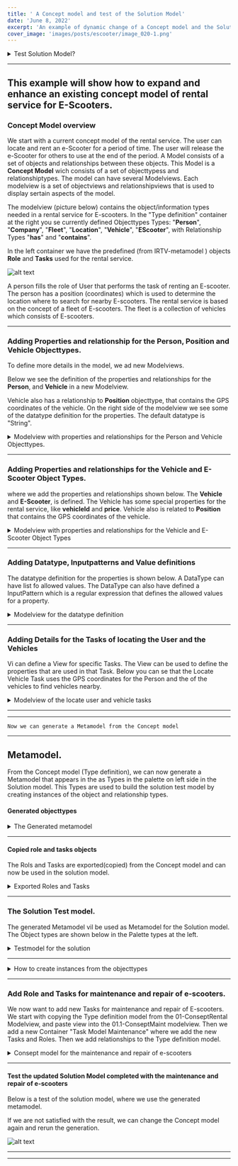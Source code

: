 ```yaml
---
title: ' A Concept model and test of the Solution Model'
date: 'June 8, 2022'
excerpt: 'An example of dynamic change of a Concept model and the Solution Model. The purpose of this tutorial is to show how to make enhancement to an existing Consept Model of rental service for e-Scooters and generate a metamodel and test the metamodel with a test Solution Model .'
cover_image: 'images/posts/escooter/image_020-1.png'
---
```

<details><summary markdown="span">
    Test Solution Model?
    </summary>

A test Solution Model is a model that is used to test the Concept Model and the generated Metamodel.
The purpose of the test model is to "instanciate" the Concepts and create examples to test if the Concept Model is working as expected.
If changes are needed, we go back to the Concept Model and make the changes necessary and regenerate the metamodel for a new test.

If we are satisfied, we can export the type definitions to i.e. GraphQL typedefinition file and create Queries / Mutations from the Tasks.

</details>

---

## This example will show how to expand and enhance an existing concept model of rental service for E-Scooters.


### Concept Model overview

We start with a current concept model of the rental service. The user can locate and rent an e-Scooter for a period of time. The user will release the e-Scooter for others to use at the end of the period. 
A Model consists of a set of objects and relationships between these objects. This Model is a **Concept Model** wich consists of a set of objecttypess and relationshiptypes.
The model can have several Modelviews. Each modelview is a set of objectviews and relationshipviews that is used to display sertain aspects of the model.

The modelview (picture below) contains the object/information types needed in a rental service for E-scooters. 
In the "Type definition" container at the right you se currently defined Objecttypes Types: "**Person**", "**Company**", "**Fleet**", "**Location**", "**Vehicle**", "**EScooter**", with Relationship Types "**has**" and "**contains**".

In the left container we have the predefined (from IRTV-metamodel ) objects **Role** and **Tasks** used for the rental service.

![alt text](/images/posts/escooter/image_020-1.png)

A person fills the role of User that performs the task of renting an E-scooter.
The person has a position (coordinates) which is used to determine the location where to search for nearby E-scooters.
The rental service is based on the concept of a fleet of E-scooters.
The fleet is a collection of vehicles which consists of E-scooters.


---

### Adding Properties and relationship for the Person, Position and Vehicle Objecttypes.

To define more details in the model, we ad new Modelviews.

Below we see the definition of the properties and relationships for the **Person**, and **Vehicle** in a new Modelview.

Vehicle also has a relationship to **Position** objecttype, that contains the GPS coordinates of the vehicle.
On the right side of the modelview we see some of the datatype definition for the properties. The default datatype is "String".

<details><summary markdown="span">
    Modelview with properties and relationships for the Person and Vehicle Objecttypes.
    </summary>

![alt text](/images/posts/escooter/image_020-2.png)

</details>

---

### Adding Properties and relationships for the Vehicle and E-Scooter Object Types.

 where we add the properties and relationships shown below. The **Vehicle** and **E-Scooter**, is defined. 
The Vehicle has some special properties for the rental service, like **vehicleId** and **price**. Vehicle also is related to **Position** that contains the GPS coordinates of the vehicle.

<details><summary markdown="span">
    Modelview with properties and relationships for the Vehicle and E-Scooter Object Types
    </summary>


![alt text](/images/posts/escooter/image_020-3.png)

</details>

---

### Adding Datatype, Inputpatterns and Value definitions

The datatype definition for the properties is shown below. 
A DataType can have list fo allowed values.
The DataType can also have defined a InputPattern which is a regular expression that defines the allowed values for a property.

<details><summary markdown="span">
    Modelview for the datatype definition
    </summary>

![alt text](/images/posts/escooter/image_020-4.png)

</details>

---

### Adding Details for the Tasks of locating the User and the Vehicles

Vi can define a View for specific Tasks. The View can be used to define the properties that are used in that Task.
Below you can se that the Locate Vehicle Task uses the GPS coordinates for the Person and the of the vehicles to find vehicles nearby.

<details><summary markdown="span">
    Modelview of the locate user and vehicle tasks
    </summary>

![alt text](/images/posts/escooter/image_020-5.png)

</details>

---
---

    Now we can generate a Metamodel from the Concept model

---


## Metamodel.

From the Concept model (Type definition), we can now generate a Metamodel that appears in the as Types in the palette on left side in the Solution model. 
This Types are used to build the solution test model by creating instances of the object and relationship types.

#### Generated objecttypes

<details><summary markdown="span">
    The Generated metamodel
    </summary>

![alt text](/images/posts/escooter/image_020-6.png)

In the left palette, we see the generated metamodel types.
The relationships are also generated, and is avaiable to connect the objects in the Canvas.

</details>

---

#### Copied role and tasks objects

The Rols and Tasks are exported(copied) from the Concept model and can now be used in the solution model.

<details><summary markdown="span">
    Exported Roles and Tasks
    </summary>

![alt text](/images/posts/escooter/image_020-6b.png)

In the left palette, we see the Roles and Tasks that are exported from the Concept model.

</details>




---


### The Solution Test model.

The generated Metamodel vil be used as Metamodel for the Solution model.
The Object types are shown below in the Palette types at the left.

<details><summary markdown="span">
    Testmodel for the solution
    </summary>


![alt text](/images/posts/escooter/image_020-8.png)



![alt text](/images/posts/escooter/image_020-7.png)
 
 </details>

 ---

<details><summary markdown="span">
    How to create instances from the objecttypes
    </summary>
    Drag and drop the objecttypes from the Palette to the Canvas (Modelling area).
    Right click on the object and select "Edit Object" to open the property dialog to add attribute values.
    <img src="/images/posts/escooter/image_020-35.png" alt="alt text" width="100%">
</details>

---

### Add Role and Tasks for maintenance and repair of e-scooters.

We now want to add new Tasks for maintenance and repair of E-scooters.
We start with copying the Type definition model from the 01-ConseptRental Modelview, and paste view into the 01.1-ConseptMaint modelview. 
Then we add a new Container "Task Model Maintenance" where we add the new Tasks and Roles.
Then we add relationships to the Type definition model.

<details><summary markdown="span">
    Consept model for the maintenance and repair of e-scooters
    </summary>

![alt text](/images/posts/escooter/image_020-22.png)

</details>

---

#### Test the updated Solution Model completed with the maintenance and repair of e-scooters

Below is a test of the solution model, where we use the generated metamodel.

If we are not satisfied with the result, we can change the Concept model again and rerun the generation.

![alt text](/images/posts/escooter/image_020-?.png)

---

---
